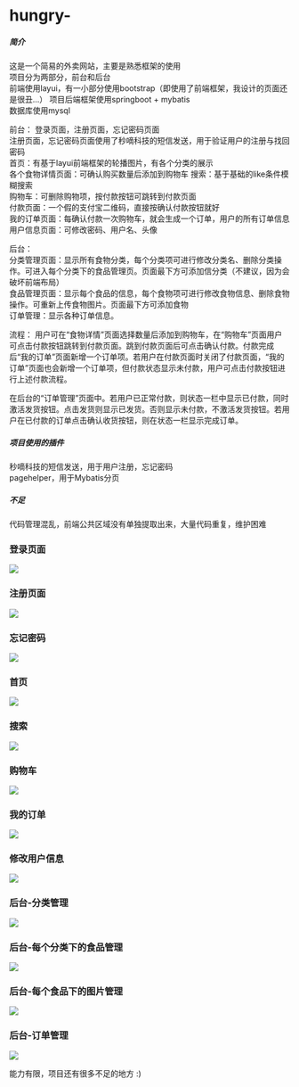 # hungry-

##### 简介
这是一个简易的外卖网站，主要是熟悉框架的使用  
项目分为两部分，前台和后台  
前端使用layui，有一小部分使用bootstrap（即使用了前端框架，我设计的页面还是很丑...） 
项目后端框架使用springboot + mybatis  
数据库使用mysql

前台： 
登录页面，注册页面，忘记密码页面  
注册页面，忘记密码页面使用了秒嘀科技的短信发送，用于验证用户的注册与找回密码  
首页：有基于layui前端框架的轮播图片，有各个分类的展示  
各个食物详情页面：可确认购买数量后添加到购物车
搜索：基于基础的like条件模糊搜索  
购物车：可删除购物项，按付款按钮可跳转到付款页面  
付款页面：一个假的支付宝二维码，直接按确认付款按钮就好  
我的订单页面：每确认付款一次购物车，就会生成一个订单，用户的所有订单信息
用户信息页面：可修改密码、用户名、头像  

后台：  
分类管理页面：显示所有食物分类，每个分类项可进行修改分类名、删除分类操作。可进入每个分类下的食品管理页。页面最下方可添加信分类（不建议，因为会破坏前端布局）  
食品管理页面：显示每个食品的信息，每个食物项可进行修改食物信息、删除食物操作。可重新上传食物图片。页面最下方可添加食物  
订单管理：显示各种订单信息。



流程：
用户可在“食物详情”页面选择数量后添加到购物车，在“购物车”页面用户可点击付款按钮跳转到付款页面。跳到付款页面后可点击确认付款。付款完成后“我的订单”页面新增一个订单项。若用户在付款页面时关闭了付款页面，“我的订单”页面也会新增一个订单项，但付款状态显示未付款，用户可点击付款按钮进行上述付款流程。  

在后台的“订单管理”页面中。若用户已正常付款，则状态一栏中显示已付款，同时激活发货按钮。点击发货则显示已发货。否则显示未付款，不激活发货按钮。若用户在已付款的订单点击确认收货按钮，则在状态一栏显示完成订单。
  


##### 项目使用的插件
秒嘀科技的短信发送，用于用户注册，忘记密码  
pagehelper，用于Mybatis分页  

##### 不足
代码管理混乱，前端公共区域没有单独提取出来，大量代码重复，维护困难

### 登录页面
![](https://raw.githubusercontent.com/LJH612342/hungry-/master/readmeImg/1.png)

### 注册页面
![](https://raw.githubusercontent.com/LJH612342/hungry-/master/readmeImg/2.png)

### 忘记密码
![](https://raw.githubusercontent.com/LJH612342/hungry-/master/readmeImg/3.png)

### 首页
![](https://raw.githubusercontent.com/LJH612342/hungry-/master/readmeImg/4.png)

### 搜索
![](https://raw.githubusercontent.com/LJH612342/hungry-/master/readmeImg/5.png)

### 购物车
![](https://raw.githubusercontent.com/LJH612342/hungry-/master/readmeImg/6.png)

### 我的订单
![](https://raw.githubusercontent.com/LJH612342/hungry-/master/readmeImg/7.png)

### 修改用户信息
![](https://raw.githubusercontent.com/LJH612342/hungry-/master/readmeImg/8.png)

### 后台-分类管理
![](https://raw.githubusercontent.com/LJH612342/hungry-/master/readmeImg/9.png)

### 后台-每个分类下的食品管理
![](https://raw.githubusercontent.com/LJH612342/hungry-/master/readmeImg/10.png)

### 后台-每个食品下的图片管理
![](https://raw.githubusercontent.com/LJH612342/hungry-/master/readmeImg/11.png)

### 后台-订单管理
![](https://raw.githubusercontent.com/LJH612342/hungry-/master/readmeImg/12.png)

能力有限，项目还有很多不足的地方 :)
